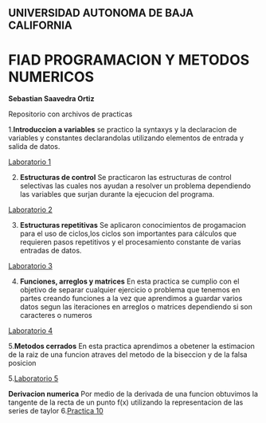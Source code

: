 ## UNIVERSIDAD AUTONOMA DE BAJA CALIFORNIA 
# FIAD PROGRAMACION Y METODOS NUMERICOS 

**Sebastian Saavedra Ortiz**

Repositorio con archivos de practicas 


1.**Introduccion a variables**  se practico la syntaxys y la declaracion de variables y constantes declarandolas utilizando elementos de entrada y salida de datos.

[Laboratorio 1](https://github.com/ssaavedrao/Proyecto-PYMN/tree/main/Laboratorio%201)

2. **Estructuras de control** Se practicaron las estructuras de control selectivas las cuales nos ayudan a resolver un problema dependiendo las variables que surjan durante la ejecucion del programa.

[Laboratorio 2](https://github.com/ssaavedrao/Proyecto-PYMN/tree/main/Laboratorio%202)

3. **Estructuras repetitivas** Se aplicaron conocimientos de progamacion para el uso de ciclos,los ciclos son importantes para cálculos que requieren pasos repetitivos y el procesamiento constante de varias entradas de datos.

[Laboratorio 3](https://github.com/ssaavedrao/Proyecto-PYMN/tree/main/Laboratorio%203)

4. **Funciones, arreglos y matrices** En esta practica se cumplio con el objetivo de separar cualquier ejercicio o problema que tenemos en partes creando funciones a la vez que aprendimos a guardar varios datos segun las iteraciones en arreglos o matrices dependiendo si son caracteres o numeros

[Laboratorio 4](https://github.com/ssaavedrao/Proyecto-PYMN/tree/main/Laboratorio%204)

5.**Metodos cerrados** En esta practica aprendimos a obetener la estimacion de la raiz de una funcion atraves del metodo de la biseccion y de la falsa posicion

5.[Laboratorio 5](https://github.com/ssaavedrao/Proyecto-PYMN/tree/main/L5-Sebastian%20Saavedra)

**Derivacion numerica** Por medio de la derivada de una funcion obtuvimos la tangente de la recta de un punto f(x) utilizando la representacion de las series de taylor 
6.[Practica 10](https://github.com/ssaavedrao/Proyecto-PYMN/blob/main/Practica%2010%20-%20Sebastian%20Saavedra.cpp)
